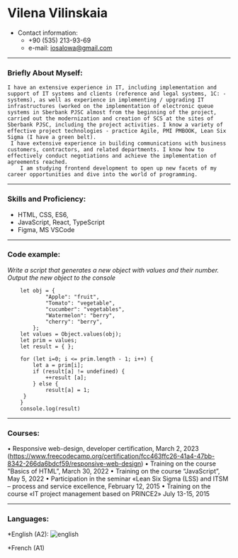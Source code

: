 # Vilena Vilinskaia
* Contact information:
  + +90 (535) 213-93-69
  + e-mail: iosalowa@gmail.com
***************************

### Briefly About Myself:
    I have an extensive experience in IT, including implementation and support of IT systems and clients (reference and legal systems, 1C: - systems), as well as experience in implementing / upgrading IT infrastructures (worked on the implementation of electronic queue systems in Sberbank PJSC almost from the beginning of the project, carried out the modernization and creation of SCS at the sites of Sberbank PJSC, including the project activities. I know a variety of effective project technologies - practice Agile, PMI PMBOOK, Lean Six Sigma (I have a green belt).
     I have extensive experience in building communications with business customers, contractors, and related departments. I know how to effectively conduct negotiations and achieve the implementation of agreements reached. 
        I am studying frontend development to open up new facets of my career opportunities and dive into the world of programming.

  ***************************

### Skills and Proficiency:
 * HTML, CSS, ES6,
 * JavaScript, React, TypeScript
 * Figma, MS VSCode

  ***************************

### Code example:
*Write a script that generates a new object with values and their number. Output the new object to the console*

```
    let obj = {
            "Apple": "fruit",
            "Tomato": "vegetable",
            "cucumber": "vegetables",
            "Watermelon": "berry",
            "cherry": "berry",
        };
    let values = Object.values(obj);
    let prim = values;
    let result = { };

    for (let i=0; i <= prim.length - 1; i++) {
        let a = prim[i];
        if (result[a] != undefined) {
            ++result [a];
        } else {
            result[a] = 1;
     }
    }
    console.log(result)
``` 

***************************

### Courses:
•	Responsive web-design, developer certification, March 2, 2023 (https://www.freecodecamp.org/certification/fcc463ffc26-41a4-47bb-8342-266da6bdcf59/responsive-web-design) 
•	Training on the course "Basics of HTML”,  March 30, 2022
•	Training on the course “JavaScript”,  May 5, 2022
•	Participation in the seminar «Lean Six Sigma (LSS) and ITSM – process and service excellence, February 12, 2015
•	Training on the course «IT project management based on PRINCE2» July 13-15, 2015

***************************
### Languages: 
*English (A2):
        ![english](/img/IMG_1934)

*French (A1)